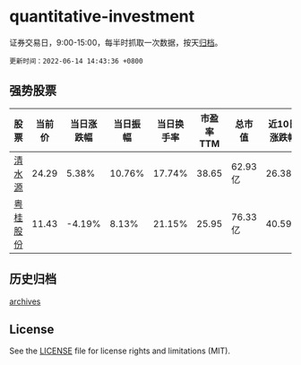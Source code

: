 # quantitative-investment

证券交易日，9:00-15:00，每半时抓取一次数据，按天[归档](archives)。

`更新时间：2022-06-14 14:43:36 +0800`

## 强势股票

|股票|当前价|当日涨跌幅|当日振幅|当日换手率|市盈率TTM|总市值|近10日涨跌幅|
|----|----|----|----|----|----|----|----|
|[清水源](https://xueqiu.com/S/SZ300437)|24.29|5.38%|10.76%|17.74%|38.65|62.93亿|26.38%|
|[粤桂股份](https://xueqiu.com/S/SZ000833)|11.43|-4.19%|8.13%|21.15%|25.95|76.33亿|40.59%|

## 历史归档

[archives](archives)

## License

See the [LICENSE](LICENSE) file for license rights and limitations (MIT).